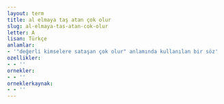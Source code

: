 ```yaml
---
layout: term
title: al elmaya taş atan çok olur
slug: al-elmaya-tas-atan-cok-olur
letter: A
lisan: Türkçe
anlamlar:
- '"değerli kimselere sataşan çok olur" anlamında kullanılan bir söz'
ozellikler:
- - ''
ornekler:
- - ''
orneklerkaynak:
- - ''
---
```

